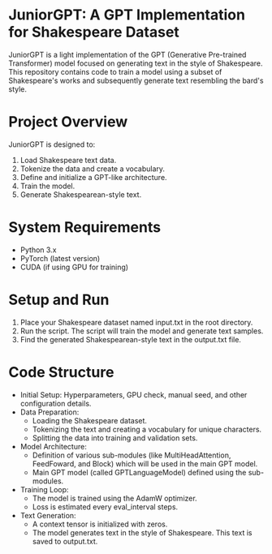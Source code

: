 # JuniorGPT: A GPT Implementation for Shakespeare Dataset
JuniorGPT is a light implementation of the GPT (Generative Pre-trained Transformer) model focused on generating text in the style of Shakespeare. This repository contains code to train a model using a subset of Shakespeare's works and subsequently generate text resembling the bard's style.

# Project Overview
JuniorGPT is designed to:
1. Load Shakespeare text data.
2. Tokenize the data and create a vocabulary.
3. Define and initialize a GPT-like architecture.
4. Train the model.
5. Generate Shakespearean-style text.

# System Requirements
- Python 3.x
- PyTorch (latest version)
- CUDA (if using GPU for training)

# Setup and Run
1. Place your Shakespeare dataset named input.txt in the root directory.
2. Run the script. The script will train the model and generate text samples.
3. Find the generated Shakespearean-style text in the output.txt file.

# Code Structure
- Initial Setup: Hyperparameters, GPU check, manual seed, and other configuration details.
- Data Preparation:
  - Loading the Shakespeare dataset.
  - Tokenizing the text and creating a vocabulary for unique characters.
  - Splitting the data into training and validation sets.
- Model Architecture:
  - Definition of various sub-modules (like MultiHeadAttention, FeedFoward, and Block) which will be used in the main GPT model.
  - Main GPT model (called GPTLanguageModel) defined using the sub-modules.
- Training Loop:
  - The model is trained using the AdamW optimizer.
  - Loss is estimated every eval_interval steps.
- Text Generation:
  - A context tensor is initialized with zeros.
  - The model generates text in the style of Shakespeare. This text is saved to output.txt.
